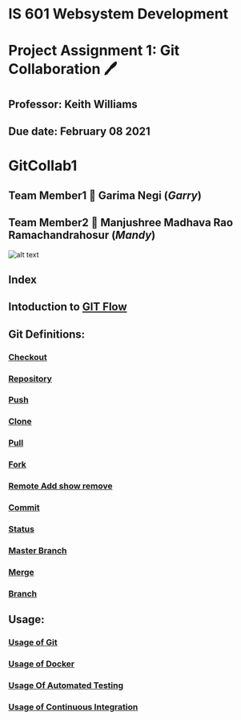 # IS 601 Websystem Development #
# Project Assignment 1: Git Collaboration :pen:
## Professor: Keith Williams 
## Due date: February 08 2021
# GitCollab1
## Team Member1 :handshake: Garima Negi (*Garry*) 
## Team Member2 :handshake: Manjushree Madhava Rao Ramachandrahosur (*Mandy*)
![alt text](https://www.coderomeos.org/storage/uploads/images/posts/how-to-use-github-simple-github-tutorial-for-beginners-5d75f561e98d4.png)
## Index ##
## Intoduction to [GIT Flow](https://github.com/gn32/GitCollab1/blob/main/Documents/Git%20Flow.docx)

## Git Definitions:

### [Checkout](https://github.com/gn32/GitCollab1/blob/main/Documents/Checkout.docx)

### [Repository](https://github.com/gn32/GitCollab1/blob/main/Documents/Repository.docx)

### [Push](https://github.com/gn32/GitCollab1/blob/main/Documents/Push.docx)

### [Clone](https://github.com/gn32/GitCollab1/blob/main/Documents/Clone.docx)

### [Pull](https://github.com/gn32/GitCollab1/blob/main/Documents/Pull.docx)

### [Fork](https://github.com/gn32/GitCollab1/blob/main/Documents/Fork.docx)

### [Remote Add show remove](https://github.com/gn32/GitCollab1/blob/main/Documents/Remote%20Add%20show%20remove.docx)

### [Commit](https://github.com/gn32/GitCollab1/blob/main/Documents/Commit.docx)

### [Status](https://github.com/gn32/GitCollab1/blob/main/Documents/Status.docx)

### [Master Branch](https://github.com/gn32/GitCollab1/blob/main/Documents/Master%20Branch.docx)

### [Merge](https://github.com/gn32/GitCollab1/blob/main/Documents/Merge.docx)

### [Branch](https://github.com/gn32/GitCollab1/blob/main/Documents/Branch.docx)

## Usage:

### [Usage of Git](https://github.com/gn32/GitCollab1/blob/main/Documents/Usage%20of%20Git.docx)

### [Usage of Docker](https://github.com/gn32/GitCollab1/blob/main/Documents/Usage%20of%20Docker.docx)

### [Usage Of Automated Testing](https://github.com/gn32/GitCollab1/blob/main/Documents/Usage%20Of%20Automated%20Testing.docx)

### [Usage of Continuous Integration](https://github.com/gn32/GitCollab1/blob/main/Documents/Usage%20Of%20Continuous%20integration.docx)
